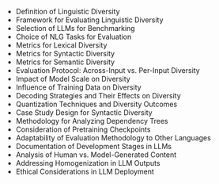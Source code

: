 - Definition of Linguistic Diversity
- Framework for Evaluating Linguistic Diversity
- Selection of LLMs for Benchmarking
- Choice of NLG Tasks for Evaluation
- Metrics for Lexical Diversity
- Metrics for Syntactic Diversity
- Metrics for Semantic Diversity
- Evaluation Protocol: Across-Input vs. Per-Input Diversity
- Impact of Model Scale on Diversity
- Influence of Training Data on Diversity
- Decoding Strategies and Their Effects on Diversity
- Quantization Techniques and Diversity Outcomes
- Case Study Design for Syntactic Diversity
- Methodology for Analyzing Dependency Trees
- Consideration of Pretraining Checkpoints
- Adaptability of Evaluation Methodology to Other Languages
- Documentation of Development Stages in LLMs
- Analysis of Human vs. Model-Generated Content
- Addressing Homogenization in LLM Outputs
- Ethical Considerations in LLM Deployment